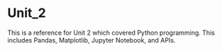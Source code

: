 # Unit_2
This is a reference for Unit 2 which covered Python programming. This includes Pandas, Matplotlib, Jupyter Notebook, and APIs.
